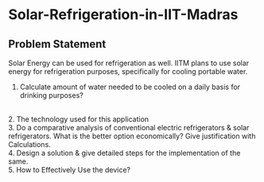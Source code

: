 # Solar-Refrigeration-in-IIT-Madras


## Problem Statement
Solar Energy can be used for refrigeration as well. IITM plans to use solar energy for refrigeration purposes, specifically for cooling portable water.
<br>
1. Calculate amount of water needed to be cooled on a daily basis for drinking purposes?
<br>
2. The technology used for this application
<br>
3. Do a comparative analysis of conventional electric refrigerators & solar refrigerators. What is the better option economically? Give justification with Calculations.
<br>
4. Design a solution & give detailed steps for the implementation of the same.
<br>
5. How to Effectively Use the device?
